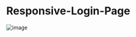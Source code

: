 # Responsive-Login-Page
![image](https://github.com/thomazrcc/Responsive-Login-Page/assets/133155000/a2dcfb31-91f8-4b8d-a321-514449a8ceb3)

